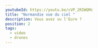 ```yaml
---
youtubeId: https://youtu.be/cVP_2RIWQMc
title: "Normandie vue du ciel "
description: Vous avez vu l'Eure ?
position: 2
tags:
  - video
  - drones
---
```

